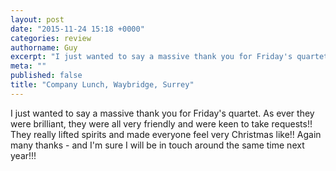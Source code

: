 ```yaml
---
layout: post
date: "2015-11-24 15:18 +0000"
categories: review
authorname: Guy
excerpt: "I just wanted to say a massive thank you for Friday's quartet. As ever they were brilliant, they were all very friendly and were keen to take requests!! They really lifted spirits and made everyone feel very Christmas like"
meta: ""
published: false
title: "Company Lunch, Waybridge, Surrey"
---
```


I just wanted to say a massive thank you for Friday's quartet. As ever they were brilliant, they were all very friendly and were keen to take requests!! They really lifted spirits and made everyone feel very Christmas like!! Again many thanks - and I'm sure I will be in touch around the same time next year!!!